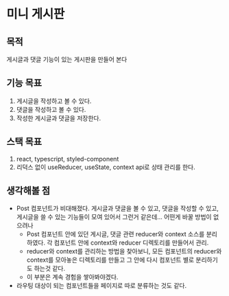 # 미니 게시판

## 목적
게시글과 댓글 기능이 있는 게시판을 만들어 본다

## 기능 목표
1. 게시글을 작성하고 볼 수 있다.
2. 댓글을 작성하고 볼 수 있다.
3. 작성한 게시글과 댓글을 저장한다.

## 스택 목표
1. react, typescript, styled-component
2. 리덕스 없이 useReducer, useState, context api로 상태 관리를 한다.

## 생각해볼 점
- Post 컴포넌트가 비대해졌다. 게시글과 댓글을 볼 수 있고, 댓글을 작성할 수 있고, 게시글을 쓸 수 있는 기능들이 모여 있어서 그런거 같은데... 어떤게 바꿀 방법이 없으려나
  -  Post 컴포넌트 안에 있던 게시글, 댓글 관련 reducer와 context 소스를 분리하였다. 각 컴포넌트 안에 context와 reducer 디렉토리를 만들어서 관리.
  -  reducer와 context를 관리하는 방법을 찾아보니, 모든 컴포넌트의 reducer와 context를 모아놓은 디렉토리를 만들고 그 안에 다시 컴포넌트 별로 분리하기도 하는것 같다.
  -  이 부분은 계속 경험을 쌓아봐야겠다.
- 라우팅 대상이 되는 컴포넌트들을 페이지로 따로 분류하는 것도 같다.